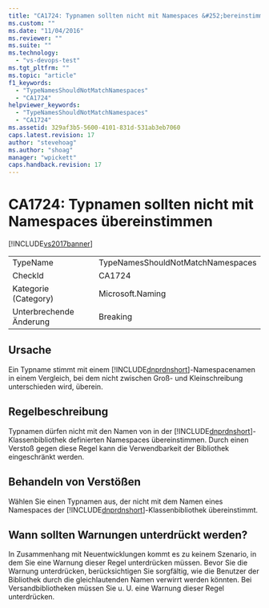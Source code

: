 ```yaml
---
title: "CA1724: Typnamen sollten nicht mit Namespaces &#252;bereinstimmen | Microsoft Docs"
ms.custom: ""
ms.date: "11/04/2016"
ms.reviewer: ""
ms.suite: ""
ms.technology: 
  - "vs-devops-test"
ms.tgt_pltfrm: ""
ms.topic: "article"
f1_keywords: 
  - "TypeNamesShouldNotMatchNamespaces"
  - "CA1724"
helpviewer_keywords: 
  - "TypeNamesShouldNotMatchNamespaces"
  - "CA1724"
ms.assetid: 329af3b5-5600-4101-831d-531ab3eb7060
caps.latest.revision: 17
author: "stevehoag"
ms.author: "shoag"
manager: "wpickett"
caps.handback.revision: 17
---
```

# CA1724: Typnamen sollten nicht mit Namespaces &#252;bereinstimmen
[!INCLUDE[vs2017banner](../code-quality/includes/vs2017banner.md)]

|||  
|-|-|  
|TypeName|TypeNamesShouldNotMatchNamespaces|  
|CheckId|CA1724|  
|Kategorie \(Category\)|Microsoft.Naming|  
|Unterbrechende Änderung|Breaking|  
  
## Ursache  
 Ein Typname stimmt mit einem [!INCLUDE[dnprdnshort](../code-quality/includes/dnprdnshort_md.md)]\-Namespacenamen in einem Vergleich, bei dem nicht zwischen Groß\- und Kleinschreibung unterschieden wird, überein.  
  
## Regelbeschreibung  
 Typnamen dürfen nicht mit den Namen von in der [!INCLUDE[dnprdnshort](../code-quality/includes/dnprdnshort_md.md)]\-Klassenbibliothek definierten Namespaces übereinstimmen.  Durch einen Verstoß gegen diese Regel kann die Verwendbarkeit der Bibliothek eingeschränkt werden.  
  
## Behandeln von Verstößen  
 Wählen Sie einen Typnamen aus, der nicht mit dem Namen eines Namespaces der [!INCLUDE[dnprdnshort](../code-quality/includes/dnprdnshort_md.md)]\-Klassenbibliothek übereinstimmt.  
  
## Wann sollten Warnungen unterdrückt werden?  
 In Zusammenhang mit Neuentwicklungen kommt es zu keinem Szenario, in dem Sie eine Warnung dieser Regel unterdrücken müssen.  Bevor Sie die Warnung unterdrücken, berücksichtigen Sie sorgfältig, wie die Benutzer der Bibliothek durch die gleichlautenden Namen verwirrt werden könnten.  Bei Versandbibliotheken müssen Sie u. U. eine Warnung dieser Regel unterdrücken.